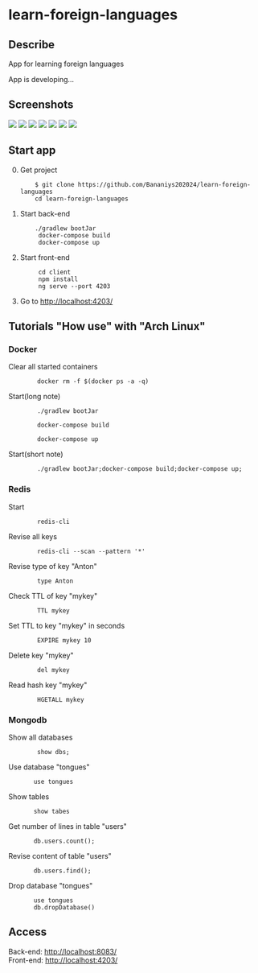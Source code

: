 # learn-foreign-languages

<h2>Describe</h2>
 App for learning foreign languages

 App is developing...

<h2>Screenshots</h2>            
<kbd><img src="github/images/1.jpg"></kbd>
<kbd><img src="github/images/2.jpg"></kbd>
<kbd><img src="github/images/3.jpg"></kbd>
<kbd><img src="github/images/4.jpg"></kbd>
<kbd><img src="github/images/5.jpg"></kbd>
<kbd><img src="github/images/6.jpg"></kbd>
<kbd><img src="github/images/7.jpg"></kbd>


<h2>Start app</h2>


0. Get project

           $ git clone https://github.com/Bananiys202024/learn-foreign-languages
           cd learn-foreign-languages
 
1. Start back-end

           ./gradlew bootJar           
            docker-compose build
            docker-compose up
            
2. Start front-end 

            cd client
            npm install
            ng serve --port 4203
            
3. Go to <a href="http://localhost:4203/">http://localhost:4203/</a>


<h2>Tutorials "How use" with "Arch Linux"</h2>

<h3>Docker</h3>

Clear all started containers

            docker rm -f $(docker ps -a -q) 	


Start(long note)

            ./gradlew bootJar

            docker-compose build

            docker-compose up
            
Start(short note)
    
            ./gradlew bootJar;docker-compose build;docker-compose up;
   
<h3>Redis</h3>

Start

            redis-cli
 
Revise all keys

            redis-cli --scan --pattern '*'
            
Revise type of key "Anton"

            type Anton
            
Check TTL of key "mykey"

            TTL mykey  

Set TTL to key "mykey" in seconds

            EXPIRE mykey 10

Delete key "mykey"
          
            del mykey
            
 Read hash key "mykey"
 
            HGETALL mykey

<h3>Mongodb</h3>

Show all databases

            show dbs; 	


Use database "tongues"

           use tongues
           
Show tables

           show tabes

Get number of lines in table "users"

           db.users.count();
           
Revise content of table "users"

           db.users.find();
           
Drop database "tongues"

           use tongues       
           db.dropDatabase()
 
<h2>Access</h2>

Back-end:  <a href="http://localhost:8083/">http://localhost:8083/</a> </br>
Front-end: <a href="http://localhost:8083/">http://localhost:4203/</a>
 
